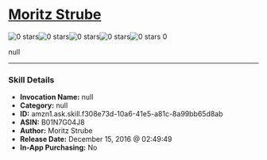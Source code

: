 # [Moritz Strube](http://alexa.amazon.com/#skills/amzn1.ask.skill.f308e73d-10a6-41e5-a81c-8a99bb65d8ab)
![0 stars](../../images/ic_star_border_black_18dp_1x.png)![0 stars](../../images/ic_star_border_black_18dp_1x.png)![0 stars](../../images/ic_star_border_black_18dp_1x.png)![0 stars](../../images/ic_star_border_black_18dp_1x.png)![0 stars](../../images/ic_star_border_black_18dp_1x.png) 0

null

***

### Skill Details

* **Invocation Name:** null
* **Category:** null
* **ID:** amzn1.ask.skill.f308e73d-10a6-41e5-a81c-8a99bb65d8ab
* **ASIN:** B01N7G04J8
* **Author:** Moritz Strube
* **Release Date:** December 15, 2016 @ 02:49:49
* **In-App Purchasing:** No
